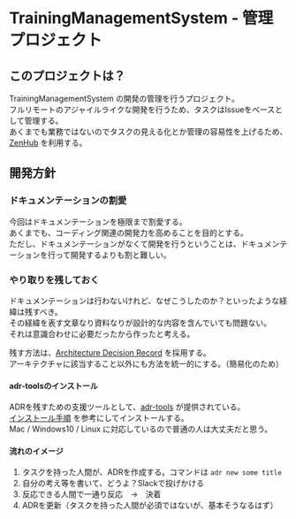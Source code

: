 # TrainingManagementSystem - 管理プロジェクト

## このプロジェクトは？
TrainingManagementSystem の開発の管理を行うプロジェクト。  
フルリモートのアジャイルライクな開発を行うため、タスクはIssueをベースとして管理する。  
あくまでも業務ではないのでタスクの見える化とか管理の容易性を上げるため、[ZenHub](https://github.com/SE-Garden/tms-management/edit/master/README.md#workspaces/tms-management-5cc2c43736b4b64850a0b79b/board?repos=183573990) を利用する。

## 開発方針

### ドキュメンテーションの割愛
今回はドキュメンテーションを極限まで割愛する。  
あくまでも、コーディング関連の開発力を高めることを目的とする。  
ただし、ドキュメンテーションがなくて開発を行うということは、ドキュメンテーションを行って開発するよりも割と難しい。

### やり取りを残しておく
ドキュメンテーションは行わないけれど、なぜこうしたのか？といったような経緯は残すべき。  
その経緯を表す文章なり資料なりが設計的な内容を含んでいても問題ない。  
それは意識合わせに必要だったから作ったと考える。

残す方法は、[Architecture Decision Record](http://thinkrelevance.com/blog/2011/11/15/documenting-architecture-decisions) を採用する。  
アーキテクチャに該当すること以外にも方法を統一的にする。（簡易化のため）

#### adr-toolsのインストール
ADRを残すための支援ツールとして、[adr-tools](https://github.com/npryce/adr-tools) が提供されている。  
[インストール手順](https://github.com/npryce/adr-tools/blob/master/INSTALL.md) を参考にしてインストールする。  
Mac / Windows10 / Linux に対応しているので普通の人は大丈夫だと思う。  

#### 流れのイメージ
1. タスクを持った人間が、ADRを作成する。コマンドは `adr new some title` 
1. 自分の考え等を書いて、どうよ？Slackで投げかける
1. 反応できる人間で一通り反応　→　決着
1. ADRを更新（タスクを持った人間が必須ではないが、基本そうなるはず）
